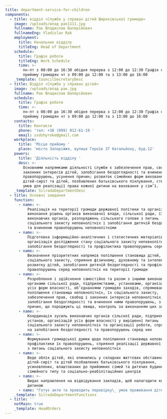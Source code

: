 ```yaml
---
title: department-service-for-children
components:
  - title: відділ «Служба у справах дітей Широківської громади»
    image: /uploads/влад рак1111.jpg
    fullname: Рак Владислав Валерійович
    fullnameEng: Vladislav Rak
    employment:
      title: Начальник відділу
      titleEng: Head of Department
    schedule:
      title: Графік роботи
      titleEng: Work Schedule
      time: >-
        пн-пт з 08:00 до 16:30 обідня перерва з 12:00 до 12:30 Графік особистого
        прийому громадян чт з 09:00 до 12:00 та з 13:00 до 16:00
    _template: CouncilSecretaryDesc
  - title: Відділ «Служба у справах дітей»
    image: /uploads/влад рак.jpg
    fullname: Рак Владислав Валерійович
    schedule:
      title: Графік роботи
      time: >-
        пн-пт з 08:00 до 16:30 обідня перерва з 12:00 до 12:30 Графік особистого
        прийому громадян чт з 09:00 до 12:00 та з 13:00 до 16:00
    contacts:
      title: Контакти
      phone: 'тел: +38 (099) 012-61-19 '
      email: ssdshyroke@gmail.com
    workplace:
      title: 'Місце прийому '
      place: 'місто Запоріжжя, вулиця Героїв 37 батальйону, буд.12'
    powers:
      title: 'Діяльність відділу '
      desc: >-
        Основними напрямками діяльності служби є забезпечення прав, свобод і
        законних інтересів дітей, запобігання бездоглядності та вчинення ними
        правопорушень, усунення причин; розвиток сімейних форм виховання
        дітей-сиріт та дітей, позбавлених батьківського піклування, створення
        умов для реалізації права кожної дитини на виховання у сім’ї.
    _template: SilradaDepartmentDesc
  - title: Основні завдання
    function:
      - name: >-
          Реалізація на території громади державної політики та організація
          виконання рішень органів виконавчої влади, сільської ради, її
          виконавчих органів, розпоряджень сільського голови з питань
          соціального захисту неповнолітніх і запобігання дитячій бездоглядності
          та вчиненню правопорушень неповнолітніми
      - name: >-
          Підготовка інформаційно-аналітичних і статистичних матеріалів,
          організація дослідження стану соціального захисту неповнолітніх,
          запобігання бездоглядності та профілактика правопорушень серед них
      - name: >-
          Визначення пріоритетних напрямів поліпшення становища дітей, їх
          соціального захисту, сприяння фізичному, духовному та інтелектуальному
          розвитку дітей, запобігання дитячій бездоглядності та профілактика
          правопорушень серед неповнолітніх на території громади
      - name: >-
          Розроблення і здійснення самостійно та разом з іншими виконавчими
          органами сільської ради, підприємствами, установами, організаціями
          усіх форм власності, об’єднаннями громадян заходів, спрямованих на
          поліпшення становища неповнолітніх, їх соціального захисту,
          забезпечення прав, свобод і законних інтересів неповнолітніх,
          запобігання бездоглядності та вчинення ними правопорушень, з усунення
          причин, що породжують ці явища, контроль за виконанням цих заходів
      - name: >-
          Координація зусиль виконавчих органів сільскої ради, підприємств,
          установ, організацій усіх форм власності у вирішенні питань
          соціального захисту неповнолітніх та організації роботи, спрямованої
          на запобігання бездоглядності та правопорушень серед них
      - name: >-
          Формування громадської думки щодо поліпшення становища неповнолітніх,
          профілактики їх правопорушень, сприяння реалізації державної політики
          з питань соціального захисту неповнолітніх
      - name: >-
          Веде облік дітей, які опинились у складних життєвих обставинах,
          дітей-сиріт та дітей позбавлених батьківського піклування,
          усиновлених, влаштованих до прийомних сімей та дитячих будинків
          сімейного типу та соціально-реабілітаційних центрів
      - name: >-
          Видає направлення на відвідування закладів, щоб налагодити контакт з
          дитиною
      - name: "Готує акти та проводить перевірку\_ умов проживання дітей.\_"
    _template: SilradaDepartmentFunctions
  - title: ''
    notMain: true
    _template: HeadOrders
---
```


